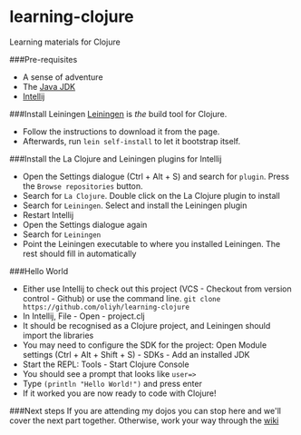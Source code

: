 learning-clojure
================

Learning materials for Clojure

###Pre-requisites
* A sense of adventure
* The [Java JDK](http://www.oracle.com/technetwork/java/javase/downloads/jdk7-downloads-1880260.html)
* [Intellij](http://www.jetbrains.com/idea/free_java_ide.html)

###Install Leiningen
[Leiningen](http://leiningen.org/) is *the* build tool for Clojure. 
* Follow the instructions to download it from the page.
* Afterwards, run `lein self-install` to let it bootstrap itself.

###Install the La Clojure and Leiningen plugins for Intellij
* Open the Settings dialogue (Ctrl + Alt + S) and search for `plugin`. Press the `Browse repositories` button.
* Search for `La Clojure`. Double click on the La Clojure plugin to install
* Search for `Leiningen`. Select and install the Leiningen plugin
* Restart Intellij
* Open the Settings dialogue again
* Search for `Leiningen`
* Point the Leiningen executable to where you installed Leiningen. The rest should fill in automatically
 
###Hello World
* Either use Intellij to check out this project (VCS - Checkout from version control - Github) or use the command line.
  `git clone https://github.com/oliyh/learning-clojure`
* In Intellij, File - Open - project.clj
* It should be recognised as a Clojure project, and Leiningen should import the libraries
* You may need to configure the SDK for the project: Open Module settings (Ctrl + Alt + Shift + S) - SDKs - Add an installed JDK
* Start the REPL: Tools - Start Clojure Console
* You should see a prompt that looks like `user=>`
* Type `(println "Hello World!")` and press enter
* If it worked you are now ready to code with Clojure!

###Next steps
If you are attending my dojos you can stop here and we'll cover the next part together.
Otherwise, work your way through the [wiki](https://github.com/oliyh/learning-clojure/wiki)
